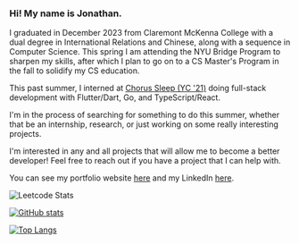 ### Hi! My name is Jonathan.

I graduated in December 2023 from Claremont
            McKenna College with a dual degree in International Relations and
            Chinese, along with a sequence in Computer Science. This spring I
            am attending the NYU Bridge Program to sharpen my skills, after
            which I plan to go on to a CS Master's Program in the fall to
            solidify my CS education.


This past summer, I interned at [Chorus Sleep (YC '21)](https://www.chorussleep.com/) doing full-stack development with Flutter/Dart, Go, and TypeScript/React.

I'm in the process of searching for something to do this summer, whether that be an internship, research, or just working on some really interesting projects.

I'm interested in any and all projects that will allow me to become a better developer! Feel free to reach out if you have a project that I can help with.

You can see my portfolio website [here](http://jbecker.me) and my LinkedIn [here](https://www.linkedin.com/in/jonathan-becker-593069238/).

![Leetcode Stats](https://leetcard.jacoblin.cool/qiannianchong7)

[![GitHub stats](https://github-readme-stats.vercel.app/api?username=jbecker7)](https://github.com/jbecker7/github-readme-stats)

[![Top Langs](https://github-readme-stats.vercel.app/api/top-langs/?username=jbecker7&hide=css,html,assembly,scilab,astro)](https://github.com/jbecker7/github-readme-stats)

